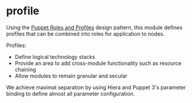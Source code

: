 profile
=======

Using the [Puppet Roles and Profiles](http://www.craigdunn.org/2012/05/239/) design pattern, this module defines profiles that can be combined into roles for application to nodes.

Profiles:
* Define logical technology stacks
* Provide an area to add cross-module functionality such as resource chaining
* Allow modules to remain granular and secular

We achieve maximal separation by using Hiera and Puppet 3's parameter binding to define almost all parameter configuration.
